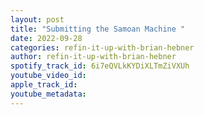 ```yaml
---
layout: post
title: "Submitting the Samoan Machine "
date: 2022-09-28
categories: refin-it-up-with-brian-hebner
author: refin-it-up-with-brian-hebner
spotify_track_id: 6i7eQVLkKYDiXLTmZiVXUh
youtube_video_id: 
apple_track_id: 
youtube_metadata: 
---
```

